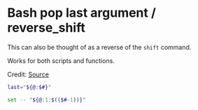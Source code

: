 # Bash pop last argument / reverse_shift

This can also be thought of as a reverse of the `shift` command.

Works for both scripts and functions.

Credit: [Source](https://stackoverflow.com/a/26163980/293064)

```bash
last="${@:$#}"

set -- "${@:1:$(($#-1))}"
```
